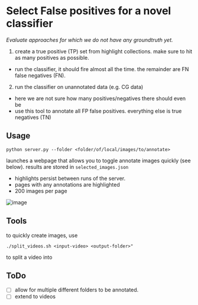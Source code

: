 # Select False positives for a novel classifier
_Evaluate approaches for which we do not have any groundtruth yet._
1. create a true positive (TP) set from highlight collections. make sure to hit as many positives as possible.
- run the classifier, it should fire almost all the time. the remainder are FN false negatives (FN).
2. run the classifier on unannotated data (e.g. CG data)
- here we are not sure how many positives/negatives there should even be
- use this tool to annotate all FP false positives. everything else is true negatives (TN)

## Usage
```
python server.py --folder <folder/of/local/images/to/annotate>
```

launches a webpage that allows you to toggle annotate images quickly (see below). results are stored in `selected_images.json`
- highlights persist between runs of the server.
- pages with any annotations are highlighted
- 200 images per page

![image](https://github.com/combatiq/false_positive_select/assets/1063330/92d80b16-70e7-4b4e-b277-a0c23d3f4771)


## Tools
to quickly create images, use 
```
./split_videos.sh <input-video> <output-folder>"
```
to split a video into

## ToDo
- [ ] allow for multiple different folders to be annotated.
- [ ] extend to videos
